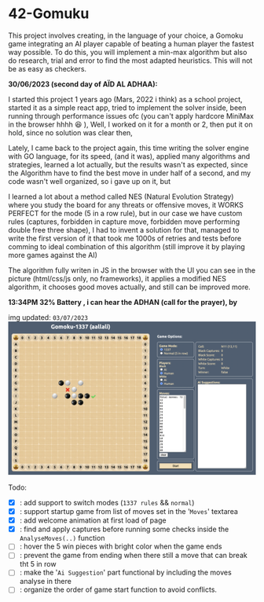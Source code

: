 # 42-Gomuku
This project involves creating, in the language of your choice, a Gomoku game integrating an AI player capable of beating a human player the fastest way possible. To do this, you will implement a min-max algorithm but also do research, trial and error to find the most adapted heuristics. This will not be as easy as checkers. 


**30/06/2023 (second day of AÏD AL ADHAA):**

I started this project 1 years ago (Mars, 2022 i think) as a school project, started it as a simple react app, tried to implement the solver inside, been running through performance issues ofc (you can't apply hardcore MiniMax in the browser hhhh 😆 ), Well, I worked on it for a month or 2, then put it on hold, since no solution was clear then, 

Lately, I came back to the project again, this time writing the solver engine with GO language, for its speed, (and it was), applied many algorithms and strategies, learned a lot actually, but the results wasn't as expected, since the Algorithm have to find the best move in under half of a second, and my code wasn't well organized, so i gave up on it, but

I learned a lot about a method called NES (Natural Evolution Strategy) where you study the board for any threats or offensive moves, it WORKS PERFECT for the mode (5 in a row rule), but in our case we have custom rules (captures, forbidden in capture move, forbidden move performing double free three shape), 
I had to invent a solution for that, managed to write the first version of it that took me 1000s of retries and tests before comming to ideal combination of this algorithm (still improve it by playing more games against the AI)

The algorithm fully writen in JS in the browser with the UI you can see in the picture (html/css/js only, no frameworks), it applies a modified NES algorithm, it chooses good moves actually, and still can be improved more.

**13:34PM 32% Battery , i can hear the ADHAN (call for the prayer), by**

img updated: `03/07/2023`
<img src="./ressources/gomoku-web-v2.png" width="700">

Todo:
- [x] : add support to switch modes (`1337 rules` && `normal`)
- [x] : support startup game from list of moves set in the '`Moves`' textarea
- [x] : add welcome animation at first load of page
- [x] : find and apply captures before running some checks inside the `AnalyseMoves(..)` function
- [ ] : hover the 5 win pieces with bright color when the game ends
- [ ] : prevent the game from ending when there still a move that can break tht 5 in row
- [ ] : make the '`Ai Suggestion`' part functional by including the moves analyse in there
- [ ] : organize the order of game start function to avoid conflicts.

